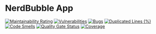 # NerdBubble App

[![Maintainability Rating](https://sonarcloud.io/api/project_badges/measure?project=Skanky0815_NerdBubble_app&metric=sqale_rating)](https://sonarcloud.io/summary/new_code?id=NerdBubble_app)
[![Vulnerabilities](https://sonarcloud.io/api/project_badges/measure?project=NerdBubble_app&metric=vulnerabilities)](https://sonarcloud.io/summary/new_code?id=NerdBubble_app)
[![Bugs](https://sonarcloud.io/api/project_badges/measure?project=NerdBubble_app&metric=bugs)](https://sonarcloud.io/summary/new_code?id=NerdBubble_app)
[![Duplicated Lines (%)](https://sonarcloud.io/api/project_badges/measure?project=NerdBubble_app&metric=duplicated_lines_density)](https://sonarcloud.io/summary/new_code?id=NerdBubble_app)
[![Code Smells](https://sonarcloud.io/api/project_badges/measure?project=NerdBubble_app&metric=code_smells)](https://sonarcloud.io/summary/new_code?id=NerdBubble_app)
[![Quality Gate Status](https://sonarcloud.io/api/project_badges/measure?project=NerdBubble_app&metric=alert_status)](https://sonarcloud.io/summary/new_code?id=NerdBubble_app)
[![Coverage](https://sonarcloud.io/api/project_badges/measure?project=NerdBubble_app&metric=coverage)](https://sonarcloud.io/summary/new_code?id=NerdBubble_app_app)
